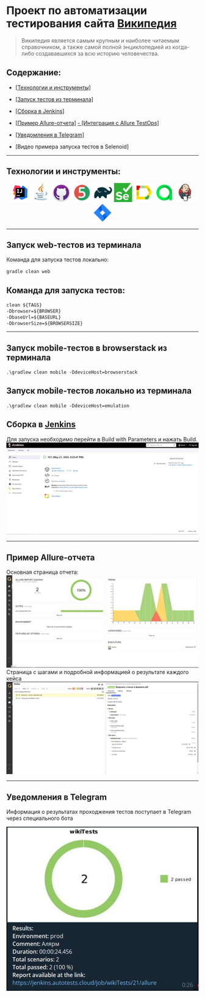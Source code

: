 # Проект по автоматизации тестирования сайта [Википедия](https://ru.wikipedia.org/)
> Википедия является самым крупным и наиболее читаемым справочником, а также самой полной энциклопедией из когда-либо создававшихся за всю историю человечества.

## Содержание:

- <a href="#tools">[Технологии и инструменты]

- <a href="#autotests">[Запуск тестов из терминала]</a>

- <a href="#allure">[Сборка в Jenkins]</a>
- <a href="#allure">[Пример Allure-отчета]</a>
[- [Интеграция с Allure TestOps] ]({https://allure.autotests.cloud/project/4272/dashboards})
- <a href="#telegram">[Уведомления в Telegram]</a>
- [Видео примера запуска тестов в Selenoid]
--- 

<a id="tools"></a>

## <a name="Технологии и инструменты">**Технологии и инструменты:**</a>

<p align="center">  
<a href="https://www.jetbrains.com/idea/"><img src="images/Intelij_IDEA.svg" width="50" height="50"  alt="IDEA"/></a>  
<a href="https://www.java.com/"><img src="images/Java.svg" width="50" height="50"  alt="Java"/></a>  
<a href="https://github.com/"><img src="images/github.svg" width="50" height="50"  alt="Github"/></a>  
<a href="https://junit.org/junit5/"><img src="images/JUnit5.svg" width="50" height="50"  alt="JUnit 5"/></a>  
<a href="https://gradle.org/"><img src="images/Gradle.svg" width="50" height="50"  alt="Gradle"/></a>  
<a href="https://selenide.org/"><img src="images/Selenium.svg" width="50" height="50"  alt="Selenium"/></a>  
<a href="ht[images](images)tps://github.com/allure-framework/allure2"><img src="images/Allure.svg" width="50" height="50"  alt="Allure"/></a> 
<a href="https://qameta.io/"><img src="images/Allure2.svg" width="50" height="50"  alt="Allure TestOps"/></a>   
<a href="https://www.jenkins.io/"><img src="images/Jenkins.svg" width="50" height="50"  alt="Jenkins"/></a>  
<a href="https://www.atlassian.com/ru/software/jira/"><img src="images/Jira.svg" width="50" height="50"  alt="Jira"/></a>  
</p>

---
<a id="autotests"></a>
## Запуск web-тестов из терминала
Команда для запуска тестов локально: 
```
gradle clean web

```
## Команда для запуска тестов: 

```agsl
clean ${TAGS} 
-Dbrowser=${BROWSER} 
-DbaseUrl=${BASEURL} 
-DbrowserSize=${BROWSERSIZE}
```
---
<a id="jenkins"></a>

## Запуск mobile-тестов в browserstack из терминала 

```
.\gradlew clean mobile -DdeviceHost=browserstack
```
## Запуск mobile-тестов локально из терминала

```
.\gradlew clean mobile -DdeviceHost=emulation
```

## Сборка в [Jenkins](https://jenkins.autotests.cloud/job/wikiTests/)
Для запуска необходимо перейти в Build with Parameters и нажать Build.
<img src=images/Jenkins.jpg>

---
<a id="allure"></a>

## Пример Allure-отчета
Основная страница отчета:
<img src=images/AllureStart.jpg>
Страница с шагами и подробной информацией о результате каждого кейса
<img src=images/AllureSteps.jpg>





---
<a id="telegram"></a>

## Уведомления в Telegram
Информация о результатах проходжения тестов поступает в Telegram через специального бота

<img src=images/TelegramNot.jpg>
